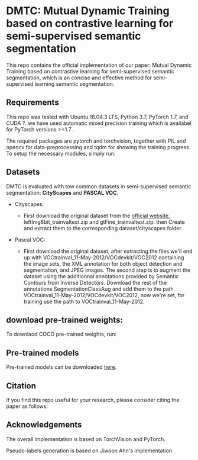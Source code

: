 # DMTC: Mutual Dynamic Training based on contrastive learning for semi-supervised semantic segmentation

This repo contains the official implementation of our paper: Mutual Dynamic Training based on contrastive learning for semi-supervised semantic segmentation, which is  an concise and effective method for semi-supervised learning semantic segmentation. 

## Requirements
This repo was tested with Ubuntu 18.04.3 LTS, Python 3.7, PyTorch 1.7, and CUDA ?. we have used automatic mixed precision training which is availabel for PyTorch versions >=1.7 .

The required packages are pytorch and torchvision, together with PIL and opencv for data-preprocessing and tqdm for showing the training progress. To setup the necessary modules, simply run:

## Datasets
DMTC is evaluated with tow common datasets in semi-supervised semantic segmentation: **CityScapes** and **PASCAL VOC**. 
* Cityscapes:
  - First download the original dataset from the [official website](https://www.cityscapes-dataset.com/), leftImg8bit_trainvaltest.zip and gtFine_trainvaltest.zip.  then Create and extract them to the corresponding dataset/cityscapes folder. 

* Pascal VOC:
  - First download the original dataset, after extracting the files we'll end up with VOCtrainval_11-May-2012/VOCdevkit/VOC2012 containing the image sets, the XML annotation for both object detection and segmentation, and JPEG images. The second step is to augment the dataset using the additionnal annotations provided by Semantic Contours from Inverse Detectors. Download the rest of the annotations SegmentationClassAug and add them to the path VOCtrainval_11-May-2012/VOCdevkit/VOC2012, now we're set, for training use the path to VOCtrainval_11-May-2012.


## download pre-trained weights:

To downlaod COCO pre-trained weights, run:

## Pre-trained models
Pre-trained models can be downloaded [here](https://www.cityscapes-dataset.com/).

## Citation 
If you find this repo useful for your research, please consider citing the paper as follows:
## Acknowledgements

The overall implementation is based on TorchVision and PyTorch.

Pseudo-labels generation is based on Jiwoon Ahn's implementation
